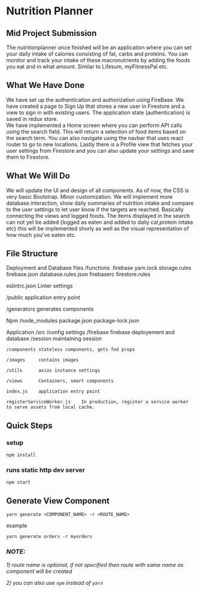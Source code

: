# Nutrition Planner 

## Mid Project Submission

The nutritionplanner once finished will be an application where you can set your daily intake of calories consisting of fat, carbs and proteins. You can monitor and track your intake of these macronutrients by adding the foods you eat and in what amount. Similar to Lifesum, myFitnessPal etc. 

## What We Have Done
We have set up the authentication and authorization using FireBase. We have created a page to Sign Up that stores a new user in Firestore and a view to sign in with existing users. The application state (authentication) is saved in redux store.  
We have implemented a Home screen where you can perform API calls using the search field. This will return a selection of food items based on the search term. 
You can also navigate using the navbar that uses react router to go to new locations.
Lastly there is a Profile view that fetches your user settings from Firestore and you can also update your settings and save them to Firestore. 

## What We Will Do 
We will update the UI and design of all components. As of now, the CSS is very basic Bootstrap. Minor customization. 
We will implement more database interaction, show daily summaries of nutrition intake and compare to the user settings to let user know 
if the targets are reached. Basically connecting the views and logged foods. The items displayed in the search can not yet be added {logged as eaten and added to daliy cal,protein intake etc} this will be implemented shorly as well as the visual representation of how much you've eaten etc. 

## File Structure
Deployment and Database files 
/functions
.firebase
yarn.lock 
storage.rules 
firebase.json 
database.rules.json
firebaserc
firestore.rules

eslintrc.json  Linter settings 

/public
application entry point 

/generators
generates components

Npm 
/node_modules 
package.json 
package-lock.json

Application 
/src 
    /config     settings 
    /firebase   firebase deployement and database
    /session    maintaining session
    
    /components stateless components, gets fed props

    /images     contains images

    /utils      axios instance settings

    /views      Containers, smart components

    index.js    application entry point

    registerServiceWorker.js    In production, register a service worker to serve assets from local cache.

## Quick Steps

### setup
`npm install`

### runs static http dev server
`npm start`

## Generate View Component
`yarn generate <COMPONENT_NAME> -r <ROUTE_NAME>`

example

`yarn generate orders -r myorders`

### *NOTE:*

*1) route name is optional, if not specified then route with same name as component will be created*

*2) you can also use `npm` instead of `yarn`*
